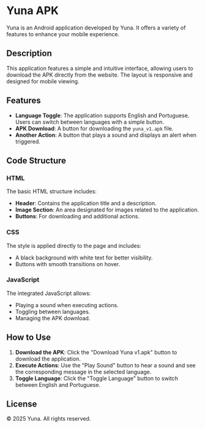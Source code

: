 # Yuna APK

Yuna is an Android application developed by Yuna. It offers a variety of features to enhance your mobile experience.

## Description

This application features a simple and intuitive interface, allowing users to download the APK directly from the website. The layout is responsive and designed for mobile viewing.

## Features

- **Language Toggle**: The application supports English and Portuguese. Users can switch between languages with a simple button.
- **APK Download**: A button for downloading the `yuna_v1.apk` file.
- **Another Action**: A button that plays a sound and displays an alert when triggered.

## Code Structure

### HTML

The basic HTML structure includes:

- **Header**: Contains the application title and a description.
- **Image Section**: An area designated for images related to the application.
- **Buttons**: For downloading and additional actions.

### CSS

The style is applied directly to the page and includes:

- A black background with white text for better visibility.
- Buttons with smooth transitions on hover.

### JavaScript

The integrated JavaScript allows:

- Playing a sound when executing actions.
- Toggling between languages.
- Managing the APK download.

## How to Use

1. **Download the APK**: Click the "Download Yuna v1.apk" button to download the application.
2. **Execute Actions**: Use the "Play Sound" button to hear a sound and see the corresponding message in the selected language.
3. **Toggle Language**: Click the "Toggle Language" button to switch between English and Portuguese.

## License

© 2025 Yuna. All rights reserved.
